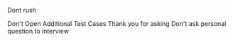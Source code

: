 Dont rush


Don't Open Additional Test Cases
Thank you for asking
Don't ask personal question to interview